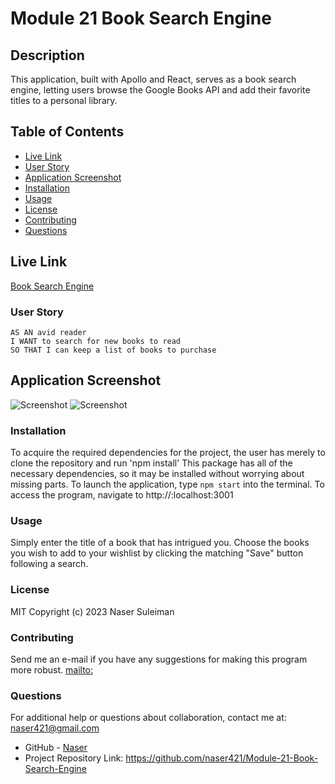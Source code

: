 # Module 21 Book Search Engine 

## Description 
This application, built with Apollo and React, serves as a book search engine, letting users browse the Google Books API and add their favorite titles to a personal library. 

## Table of Contents

- [Live Link](#live-link)
- [User Story](#user-story)
- [Application Screenshot](#application-screenshot)
- [Installation](#installation) 
- [Usage](#usage) 
- [License](#license) 
- [Contributing](#contributing)
- [Questions](#questions)

## Live Link
[Book Search Engine](https://module-21-book-search-engine.herokuapp.com/)

### User Story
```
AS AN avid reader
I WANT to search for new books to read
SO THAT I can keep a list of books to purchase  
```

## Application Screenshot
![Screenshot](client/public/assets/images/App_Overview.JPG)
![Screenshot](client/public/assets/images/book_search.JPG)
 
### Installation
To acquire the required dependencies for the project, the user has merely to clone the repository and run 'npm install' This package has all of the necessary dependencies, so it may be installed without worrying about missing parts.
To launch the application, type `npm start` into the terminal.
To access the program, navigate to http://:localhost:3001

### Usage
Simply enter the title of a book that has intrigued you. Choose the books you wish to add to your wishlist by clicking the matching "Save" button following a search.

### License
MIT
Copyright (c) 2023 Naser Suleiman
  
### Contributing
Send me an e-mail if you have any suggestions for making this program more robust. [mailto:](naser421@gmail.com)

### Questions
    
For additional help or questions about collaboration, contact me at: naser421@gmail.com

- GitHub - [Naser](https://github.com/naser421/)
- Project Repository Link: https://github.com/naser421/Module-21-Book-Search-Engine